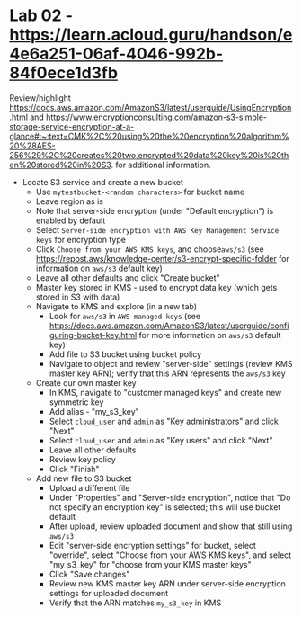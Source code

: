 # Lab 02 - https://learn.acloud.guru/handson/e4e6a251-06af-4046-992b-84f0ece1d3fb

Review/highlight https://docs.aws.amazon.com/AmazonS3/latest/userguide/UsingEncryption.html and https://www.encryptionconsulting.com/amazon-s3-simple-storage-service-encryption-at-a-glance#:~:text=CMK%2C%20using%20the%20encryption%20algorithm%20%28AES-256%29%2C%20creates%20two,encrypted%20data%20key%20is%20then%20stored%20in%20S3. for additional information. 

* Locate S3 service and create a new bucket
    - Use `mytestbucket-<random characters>` for bucket name
    - Leave region as is
    - Note that server-side encryption (under "Default encryption") is enabled by default
    - Select `Server-side encryption with AWS Key Management Service keys` for encryption type
    - Click `Choose from your AWS KMS keys`, and choose`aws/s3` (see https://repost.aws/knowledge-center/s3-encrypt-specific-folder for information on `aws/s3` default key)
    - Leave all other defaults and click "Create bucket"
    - Master key stored in KMS - used to encrypt data key (which gets stored in S3 with data)
    - Navigate to KMS and explore (in a new tab)
        * Look for `aws/s3` in `AWS managed keys` (see https://docs.aws.amazon.com/AmazonS3/latest/userguide/configuring-bucket-key.html for more information on `aws/s3` default key)
        * Add file to S3 bucket using bucket policy
        * Navigate to object and review "server-side" settings (review KMS master key ARN); verify that this ARN represents the `aws/s3` key
    - Create our own master key
        * In KMS, navigate to "customer managed keys" and create new symmetric key
        * Add alias - "my_s3_key"
        * Select `cloud_user` and `admin` as "Key administrators" and click "Next"
        * Select `cloud_user` and `admin` as "Key users" and click "Next"
        * Leave all other defaults
        * Review key policy
        * Click "Finish"
    - Add new file to S3 bucket
        * Upload a different file
        * Under "Properties" and "Server-side encryption", notice that "Do not specify an encryption key" is selected; this will use bucket default
        * After upload, review uploaded document and show that still using `aws/s3`
        * Edit "server-side encryption settings" for bucket, select "override", select "Choose from your AWS KMS keys", and select "my_s3_key" for "choose from your KMS master keys"
        * Click "Save changes"
        * Review new KMS master key ARN under server-side encryption settings for uploaded document
        * Verify that the ARN matches `my_s3_key` in KMS
